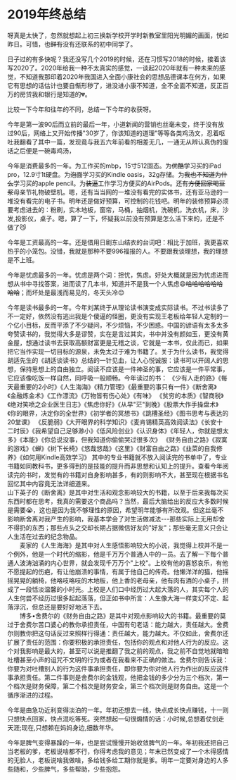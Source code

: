 # 2019年终总结

呀真是太快了，忽然就想起上初三换新学校开学时新教室里阳光明媚的画面，恍如昨日。可惜，也~~鲜有~~没有还联系的初中同学了。

日子过的有多快呢？我还没写几个2019的时候，还在习惯写2018的时候，接着该写2020了。2020年给我一种不太真实的感觉，一谈起2020年就有一种未来的感觉，不知道我那印着2020年我国进入全面小康社会的思想品德课本在何方，如果它有思想的话估计也要自惭形秽了，进没进小康不知道，全不全面不知道，反正百万的房贷我和银行是知道的💔。

比较一下今年和往年的不同，总结一下今年的收获呀。

今年是第一波90后而立前的最后一年，小道新闻的营销也丝毫未变，终于没有放过90后，网络上又开始传播"30岁了，你该知道的道理"等等各类鸡汤文，忍着呕吐我翻看了其中一篇，发现竟与我五六年前看的相差无几，一通无从辨认真伪的废话之后便是一碗毒鸡汤，

今年是消费最多的一年。为工作买的mbp，15寸512固态。为~~优酷~~学习买的iPad pro，12.9寸1t硬盘。为~~泡面~~学习买的Kindle oasis，32g存储。为~~我也不知道为什么~~学习买的apple pencil。为~~装逼~~工作学习方便买的AirPods。还有~~方便回家喝豆浆~~母亲节礼物破壁机。嗯，还有当当网的一堆没有看完的实体书，还有亚马逊的一堆没有看完的电子书。明年还是做好预算，可控制的花钱吧。明年的装修预算必须要考虑进去的：粉刷，实木地板，窗帘，马桶，抽烟机，洗碗机，洗衣机，床，沙发,投影仪，桌子。嗯，算了一下，怀疑我以前没有预算是怎么活下来的，还是不做了😼

今年是工资最高的一年。还是借用日剧东山结衣的台词吧：相比于加班，我更喜欢热乎的小笼包。没错，我就是那种不要996福报的人。不要跟我谈理想，我的理想是不上班。

今年是忧虑最多的一年。忧虑是两个词：担忧，焦虑。好处大概就是因为忧虑进而想从书中寻找答案，进而读了几本书，知道并不是我一个人焦虑😄~~哈哈哈哈哈哈哈哈~~；而坏处是最浅而易见的，冬天头冷😊

今年是读书最多的一年。今年刘某终于从理论读书演变成实际读书。不过书读多了不一定好，依然没有逃出我是个傻逼的怪圈，更没有实现王老板给年轻人定制的一个亿小目标，反而平添了不少疑问，不少烦恼，不少困惑。中国的谚语有太多太多夸赞读书的，我觉得大多是谬赞，实在是言过其实，书中并没有颜如玉，更没有黄金屋，想通过读书去获取高额财富更是无稽之谈，它就是一本书，仅此而已，如果把它当作实现一切目标的源泉，未免太过于难为书籍了。关于为什么读书，我觉得胡适先生的《胡适谈读书》总结的一针见血，让人心悦诚服：读书可以开阔人的思想，保持思想上的自由独立。阅读不应该是一件神圣的事，它应该是一件平常事，它应该像吃饭一样自然，同呼吸一般顺畅。今年读过的书：
《少有人走的路》《每天最重要的2小时》《人生海海》《精力管理》《最重要的事只有一件》《断舍离》《金融炼金术》《工作漂流》《万物皆有伤心处》《有味》
《贫穷的本质》《智商税》《绝对笑喷之企业医生日志》《焦虑你好》《从早"茫"到晚》《股票大作手操盘术》《你的眼界，决定你的全世界》《初学者的冥想书》《跳槽圣经》《图书思考与表达的20堂课》
《反脆弱》《大开眼界的科学知识》《麦肯锡精英高效阅读法》《长安十二时辰》《我希望自己足够渺小》《低风险创业》《认识身体》《年轻人，你就是想太多》《本能》《你总说没事，但我知道你偷偷哭过很多次》
《财务自由之路》《寂寞的游戏》《蝉》《树下长椅》《悠哉悠哉》《这里》《财富自由之路》《韭菜的自我修养》《如何用Kindle高效学习》
其中的专业书籍就不放入阅读完的书单中了，专业书籍如同教科书，更多得到的是技能的提升而非思想和认知上的提升。查看今年阅读完的书时，发觉有的书籍对自身影响甚多，有的则影响不大，甚至现在根据书名回忆其中内容竟无法详细道来。<br>
山下英子的《断舍离》是其中对生活和观念影响较大的书籍，以至于后来我每次买东西时都在思考，我真的需要这个商品吗？当然，最后大脑给出的反应大多数时候是需要😭，这也是因为我不够理性的原因，希望明年能够有所改观。但这丝毫不影响断舍离对我产生的影响，我基本学会了对生活做减法---那些实际上无用却舍不得扔的东西；那些点头之交却长期占据微信好友的"好友"；那些毫无意义只会让人生活在过去的纪念物品。<br>
　　麦家的《人生海海》是其中对人生感悟影响较大的小说，我觉得上校并不是一个例外，他是一个时代的缩影，他是千万万个普通人中的一员。去了解一下每个普通人波涛汹涌的内心世界，就会发现千万万个"上校"。上校有他的喜怒哀乐，有他不愿提起的伤疤，有让他崩溃的事情，有属于他自己的传奇。他懒洋洋的猫，他摇摇晃晃的躺椅，他咯吱咯吱的木地板，他上香的老母亲，他有肉有酒的小桌子，拼成了一段恬淡温馨的小时光。上校是人们口中经历过大起大落的人，其实每个人的人生何尝不经历过很多起起落落，但正如书中所言：人生像大海一样变幻不定、起落浮沉，但总还是要好好地活下去。<br>
&emsp;&emsp;博多•舍费尔的《财务自由之路》是其中对观点影响较大的书籍。最重要的莫过于舍费尔苦口婆心的教你承担责任，中国有句老话：能力越大，责任越大。舍费尔则教你把这句话反过来照样行得通：责任越大，能力越大。不仅如此，舍费尔还扩展了责任的范围：你要积极的承担责任，包括你的观点和对他人行为的反应。这个对我影响是最大的，甚至可以说是推翻了我之前的观点，我之前不自觉地就暗暗吐槽甚至小声的诅咒不文明的行为或者在我看来不正确的做法。舍费尔则告诉我：你要为对吐槽别人的行为这件事承担责任，即你要为你对他人行为作出的反应这件事承担责任。第二件事则是舍费尔的金钱观，他把金钱的多少分为三个档次，第一个档次是财务保障，第二个档次是财务安全，第三个档次则是财务自由。这是一个循序渐进的过程。

今年是由急功近利变得淡泊的一年。年初还想去一线，快点成长快点赚钱，十一则只想快点回家，快点混吃等死。突然想起一句很煽情的话：小时候,总想着仗剑走天涯;现在,只想赖在妈妈身边,细数年华。

今年是脾气变得暴躁的一年，也是尝试慢慢开始收敛脾气的一年。年初我还把自己当老板的爹，老板说啥都不行，你得考虑我的意见；年末已然变成了一个木得感情的无脸人，老板说啥我做啥，多给钱多给工期你就是爹。明年一定要对身边的人多些随和，少些脾气，多些帮助，少些抱怨。



































